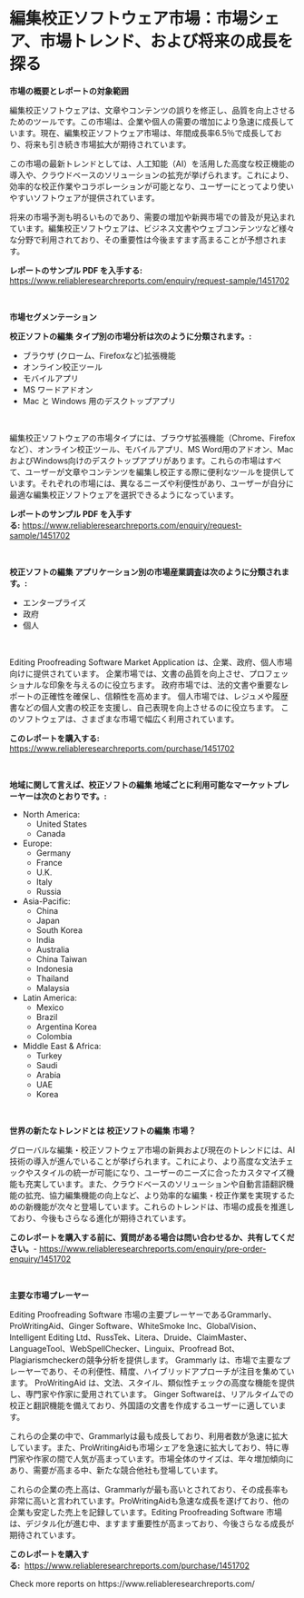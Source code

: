 <p><h1>編集校正ソフトウェア市場：市場シェア、市場トレンド、および将来の成長を探る</h1></p><p><strong>市場の概要とレポートの対象範囲</strong></p>
<p><p>編集校正ソフトウェアは、文章やコンテンツの誤りを修正し、品質を向上させるためのツールです。この市場は、企業や個人の需要の増加により急速に成長しています。現在、編集校正ソフトウェア市場は、年間成長率6.5％で成長しており、将来も引き続き市場拡大が期待されています。</p><p>この市場の最新トレンドとしては、人工知能（AI）を活用した高度な校正機能の導入や、クラウドベースのソリューションの拡充が挙げられます。これにより、効率的な校正作業やコラボレーションが可能となり、ユーザーにとってより使いやすいソフトウェアが提供されています。</p><p>将来の市場予測も明るいものであり、需要の増加や新興市場での普及が見込まれています。編集校正ソフトウェアは、ビジネス文書やウェブコンテンツなど様々な分野で利用されており、その重要性は今後ますます高まることが予想されます。</p></p>
<p><strong>レポートのサンプル PDF を入手する:</strong> <a href="https://www.reliableresearchreports.com/enquiry/request-sample/1451702">https://www.reliableresearchreports.com/enquiry/request-sample/1451702</a></p>
<p>&nbsp;</p>
<p><strong>市場セグメンテーション</strong></p>
<p><strong>校正ソフトの編集 タイプ別の市場分析は次のように分類されます。:</strong></p>
<p><ul><li>ブラウザ (クローム、Firefoxなど)拡張機能</li><li>オンライン校正ツール</li><li>モバイルアプリ</li><li>MS ワードアドオン</li><li>Mac と Windows 用のデスクトップアプリ</li></ul></p>
<p>&nbsp;</p>
<p><p>編集校正ソフトウェアの市場タイプには、ブラウザ拡張機能（Chrome、Firefoxなど）、オンライン校正ツール、モバイルアプリ、MS Word用のアドオン、MacおよびWindows向けのデスクトップアプリがあります。これらの市場はすべて、ユーザーが文章やコンテンツを編集し校正する際に便利なツールを提供しています。それぞれの市場には、異なるニーズや利便性があり、ユーザーが自分に最適な編集校正ソフトウェアを選択できるようになっています。</p></p>
<p><strong>レポートのサンプル PDF を入手する:</strong>&nbsp;<a href="https://www.reliableresearchreports.com/enquiry/request-sample/1451702">https://www.reliableresearchreports.com/enquiry/request-sample/1451702</a></p>
<p>&nbsp;</p>
<p><strong> 校正ソフトの編集 アプリケーション別の市場産業調査は次のように分類されます。:</strong></p>
<p><ul><li>エンタープライズ</li><li>政府</li><li>個人</li></ul></p>
<p>&nbsp;</p>
<p><p>Editing Proofreading Software Market Application は、企業、政府、個人市場向けに提供されています。 企業市場では、文書の品質を向上させ、プロフェッショナルな印象を与えるのに役立ちます。 政府市場では、法的文書や重要なレポートの正確性を確保し、信頼性を高めます。 個人市場では、レジュメや履歴書などの個人文書の校正を支援し、自己表現を向上させるのに役立ちます。 このソフトウェアは、さまざまな市場で幅広く利用されています。</p></p>
<p><strong>このレポートを購入する:</strong>&nbsp; <a href="https://www.reliableresearchreports.com/purchase/1451702">https://www.reliableresearchreports.com/purchase/1451702</a></p>
<p>&nbsp;</p>
<p><strong>地域に関して言えば、校正ソフトの編集 地域ごとに利用可能なマーケットプレーヤーは次のとおりです。:</strong></p>
<p><ul>
    <li>
        North America:
        <ul>
            <li>United States</li>
            <li>Canada</li>
        </ul>
    </li>
    <li>
        Europe:
        <ul>
            <li>Germany</li>
            <li>France</li>
            <li>U.K.</li>
            <li>Italy</li>
            <li>Russia</li>
        </ul>
    </li>
    <li>
        Asia-Pacific:
        <ul>
            <li>China</li>
            <li>Japan</li>
            <li>South Korea</li>
            <li>India</li>
            <li>Australia</li>
            <li>China Taiwan</li>
            <li>Indonesia</li>
            <li>Thailand</li>
            <li>Malaysia</li>
        </ul>
    </li>
    <li>
        Latin America:
        <ul>
            <li>Mexico</li>
            <li>Brazil</li>
            <li>Argentina Korea</li>
            <li>Colombia</li>
        </ul>
    </li>
    <li>
        Middle East & Africa:
        <ul>
            <li>Turkey</li>
            <li>Saudi</li>
            <li>Arabia</li>
            <li>UAE</li>
            <li>Korea</li>
        </ul>
    </li>
    </ul></p>
<p>&nbsp;</p>
<p><strong>世界の新たなトレンドとは 校正ソフトの編集 市場？</strong></p>
<p><p>グローバルな編集・校正ソフトウェア市場の新興および現在のトレンドには、AI技術の導入が進んでいることが挙げられます。これにより、より高度な文法チェックやスタイルの統一が可能になり、ユーザーのニーズに合ったカスタマイズ機能も充実しています。また、クラウドベースのソリューションや自動言語翻訳機能の拡充、協力編集機能の向上など、より効率的な編集・校正作業を実現するための新機能が次々と登場しています。これらのトレンドは、市場の成長を推進しており、今後もさらなる進化が期待されています。</p></p>
<p><strong>このレポートを購入する前に、質問がある場合は問い合わせるか、共有してください。</strong>- <a href="https://www.reliableresearchreports.com/enquiry/pre-order-enquiry/1451702">https://www.reliableresearchreports.com/enquiry/pre-order-enquiry/1451702</a></p>
<p>&nbsp;</p>
<p><strong>主要な市場プレーヤー</strong></p>
<p><p>Editing Proofreading Software 市場の主要プレーヤーであるGrammarly、ProWritingAid、Ginger Software、WhiteSmoke Inc、GlobalVision、Intelligent Editing Ltd、RussTek、Litera、Druide、ClaimMaster、LanguageTool、WebSpellChecker、Linguix、Proofread Bot、Plagiarismcheckerの競争分析を提供します。 Grammarly は、市場で主要なプレーヤーであり、その利便性、精度、ハイブリッドアプローチが注目を集めています。 ProWritingAid は、文法、スタイル、類似性チェックの高度な機能を提供し、専門家や作家に愛用されています。 Ginger Softwareは、リアルタイムでの校正と翻訳機能を備えており、外国語の文書を作成するユーザーに適しています。</p><p>これらの企業の中で、Grammarlyは最も成長しており、利用者数が急速に拡大しています。また、ProWritingAidも市場シェアを急速に拡大しており、特に専門家や作家の間で人気が高まっています。市場全体のサイズは、年々増加傾向にあり、需要が高まる中、新たな競合他社も登場しています。</p><p>これらの企業の売上高は、Grammarlyが最も高いとされており、その成長率も非常に高いと言われています。ProWritingAidも急速な成長を遂げており、他の企業も安定した売上を記録しています。Editing Proofreading Software 市場は、デジタル化が進む中、ますます重要性が高まっており、今後さらなる成長が期待されています。</p></p>
<p><strong>このレポートを購入する:</strong>&nbsp;&nbsp;<a href="https://www.reliableresearchreports.com/purchase/1451702">https://www.reliableresearchreports.com/purchase/1451702</a></p>
<p>Check more reports on https://www.reliableresearchreports.com/</p>